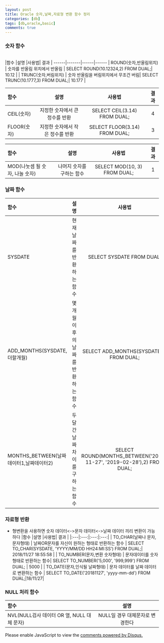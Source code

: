 ```yaml
---
layout: post
title: Oracle 숫자,날짜,자료형 변환 함수 정리
categories: [db]
tags: [db,oracle,basic]
comments: true
---
```

### 숫자 함수
<br>
|함수   |설명   |사용법| 결과 |
------|-------|------|------
| ROUND(숫자,반올림위치) | 숫자를 반올림 위치에서 반올림 | SELECT ROUND(10.12324,2) FROM DUAL;| 10.12 |
| TRUNC(숫자,버림위치) | 숫자 반올림을 버림위치에서 무조건 버림| SELECT TRUNC(10.1777,3) FROM DUAL;| 10.177 |


|함수   |설명   |사용법| 결과 |
|:---|:---:|:---:|:---:|
| CEIL(숫자) | 지정한 숫자에서 큰 정수를 반환 | SELECT CEIL(3.14) FROM DUAL; | 4 |
| FLOOR(숫자) | 지정한 숫자에서 작은 정수를 반환| SELECT FLOOR(3.14) FROM DUAL;| 3 |

|함수   |설명   |사용법| 결과 |
|:---|:---:|:---:|:---:|
| MOD(나눗셈 될 숫자, 나눌 숫자) | 나머지 숫자를 구하는 함수| SELECT MOD(10, 3) FROM DUAL;| 1 |

### 날짜 함수
|함수   |설명   |사용법| 결과 |
|:---|:---:|:---:|:---:|
| SYSDATE | 현재 날짜를 반환하는 함수 | SELECT SYSDATE FROM DUAL;| 18/11/27 |
| ADD_MONTHS(SYSDATE, 더할개월)| 몇 개월 이후의 날짜를 반환하는 함수 | SELECT ADD_MONTHS(SYSDATE,3) FROM DUAL;| 19/02/27 |
| MONTHS_BETWEEN(날짜 데이터1,날짜데이터2) | 두 달간 날짜 차이를 구하는 함수| SELECT ROUND(MONTHS_BETWEEN('2018-11-27', '2019-02-28'),2) FROM DUAL;| -3.03 |

### 자료형 반환
- 형변환을 사용하면 숫자 데이터<->문자 데이터<->날짜 데이터 끼리 변환이 가능하다
|함수   |설명   |사용법| 결과 |
|:---|:---:|:---:|:---:|
| TO_CHAR(날짜나 문자,문자형태) | 날짜OR문자를 자신이 원하는 형태로 반환하는 함수 | SELECT TO_CHAR(SYSDATE, 'YYYY/MM/DD HH24:MI:SS') FROM DUAL;| 2018/11/27 18:55:58 |
| TO_NUMBER(문자,변환 숫자형태) | 문자데이터를 숫자 형태로 반환하는 함수| SELECT TO_NUMBER('5,000', '999,999') FROM DUAL; | 5000 |
| TO_DATE(문자,인식될 날짜형태) | 문자 데이터를 날짜 데이터로 변환하는 함수 | SELECT TO_DATE('20181127', 'yyyy-mm-dd') FROM DUAL;|18/11/27|

### NULL 처리 함수
|함수   |설명   |
|:---|:---:|
| NVL(NULL검사 데이터 OR 열, NULL 대체 문자) | NULL일 경우 대체문자로 변경한다 |

<div id="disqus_thread"></div>
<script>

/**
*  RECOMMENDED CONFIGURATION VARIABLES: EDIT AND UNCOMMENT THE SECTION BELOW TO INSERT DYNAMIC VALUES FROM YOUR PLATFORM OR CMS.
*  LEARN WHY DEFINING THESE VARIABLES IS IMPORTANT: https://disqus.com/admin/universalcode/#configuration-variables*/
/*
var disqus_config = function () {
this.page.url = PAGE_URL;  // Replace PAGE_URL with your page's canonical URL variable
this.page.identifier = PAGE_IDENTIFIER; // Replace PAGE_IDENTIFIER with your page's unique identifier variable
};
*/
(function() { // DON'T EDIT BELOW THIS LINE
var d = document, s = d.createElement('script');
s.src = 'https://parkwonhui.disqus.com/embed.js';
s.setAttribute('data-timestamp', +new Date());
(d.head || d.body).appendChild(s);
})();
</script>
<noscript>Please enable JavaScript to view the <a href="https://disqus.com/?ref_noscript">comments powered by Disqus.</a></noscript>
                            